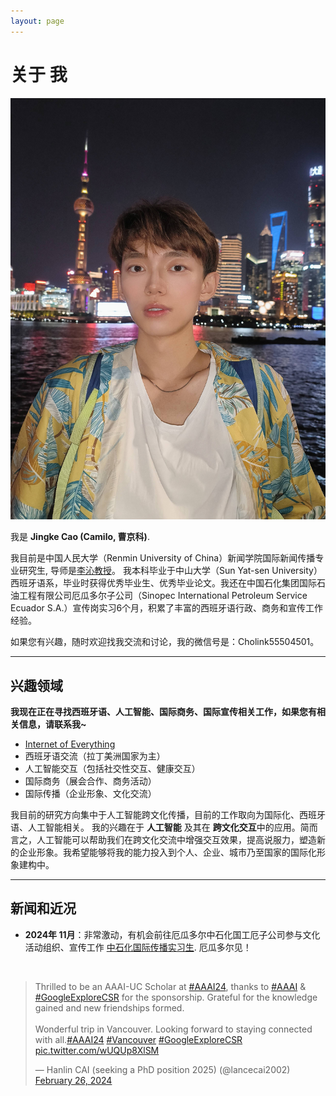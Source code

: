 ```yaml
---
layout: page
---
```


# 关于 我

<img src="https://github.com/Cholink/Cholink.github.io/blob/main/caojingke.jpg?raw=true" class="floatpic">

我是 **Jingke Cao (Camilo, 曹京科)**.<br>

我目前是中国人民大学（Renmin University of China）新闻学院国际新闻传播专业研究生, 导师是[李沁教授](http://jcr.ruc.edu.cn/zw/jzyg/js/209f60cd6fda4185b26b205496ac56e5.htm)。 我本科毕业于中山大学（Sun Yat-sen University）西班牙语系，毕业时获得优秀毕业生、优秀毕业论文。我还在中国石化集团国际石油工程有限公司厄瓜多尔子公司（Sinopec International Petroleum Service Ecuador S.A.）宣传岗实习6个月，积累了丰富的西班牙语行政、商务和宣传工作经验。

如果您有兴趣，随时欢迎找我交流和讨论，我的微信号是：Cholink55504501。

---

## 兴趣领域

**我现在正在寻找西班牙语、人工智能、国际商务、国际宣传相关工作，如果您有相关信息，请联系我~**

- [Internet of Everything](https://scholar.google.com/citations?view_op=search_authors&hl=zh-CN&mauthors=label:internet_of_everything)
- 西班牙语交流（拉丁美洲国家为主）
- 人工智能交互（包括社交性交互、健康交互）
- 国际商务（展会合作、商务活动）
- 国际传播（企业形象、文化交流）

我目前的研究方向集中于人工智能跨文化传播，目前的工作取向为国际化、西班牙语、人工智能相关。 我的兴趣在于 **人工智能** 及其在 **跨文化交互**中的应用。简而言之，人工智能可以帮助我们在跨文化交流中增强交互效果，提高说服力，塑造新的企业形象。我希望能够将我的能力投入到个人、企业、城市乃至国家的国际化形象建构中。

---

## 新闻和近况

- **2024年 11月**：非常激动，有机会前往厄瓜多尔中石化国工厄子公司参与文化活动组织、宣传工作 [中石化国际传播实习生](http://www.sinopecgroup.com.cn/). 厄瓜多尔见！

<br>

<blockquote class="twitter-tweet"><p lang="en" dir="ltr">Thrilled to be an AAAI-UC Scholar at <a href="https://twitter.com/hashtag/AAAI24?src=hash&amp;ref_src=twsrc%5Etfw">#AAAI24</a>, thanks to <a href="https://twitter.com/hashtag/AAAI?src=hash&amp;ref_src=twsrc%5Etfw">#AAAI</a> &amp; <a href="https://twitter.com/hashtag/GoogleExploreCSR?src=hash&amp;ref_src=twsrc%5Etfw">#GoogleExploreCSR</a> for the sponsorship. Grateful for the knowledge gained and new friendships formed.<br><br>Wonderful trip in Vancouver. Looking forward to staying connected with all.<a href="https://twitter.com/hashtag/AAAI24?src=hash&amp;ref_src=twsrc%5Etfw">#AAAI24</a> <a href="https://twitter.com/hashtag/Vancouver?src=hash&amp;ref_src=twsrc%5Etfw">#Vancouver</a> <a href="https://twitter.com/hashtag/GoogleExploreCSR?src=hash&amp;ref_src=twsrc%5Etfw">#GoogleExploreCSR</a> <a href="https://t.co/wUQUp8XlSM">pic.twitter.com/wUQUp8XlSM</a></p>&mdash; Hanlin CAI (seeking a PhD position 2025) (@lancecai2002) <a href="https://twitter.com/lancecai2002/status/1762210025173344260?ref_src=twsrc%5Etfw">February 26, 2024</a></blockquote> <script async src="https://platform.twitter.com/widgets.js" charset="utf-8"></script>

